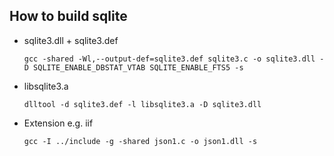 ## How to build sqlite
  
  * sqlite3.dll + sqlite3.def
    ```
    gcc -shared -Wl,--output-def=sqlite3.def sqlite3.c -o sqlite3.dll -D SQLITE_ENABLE_DBSTAT_VTAB SQLITE_ENABLE_FTS5 -s
    ```

 * libsqlite3.a
    ```
    dlltool -d sqlite3.def -l libsqlite3.a -D sqlite3.dll
    ```

 * Extension e.g. iif
    ```
    gcc -I ../include -g -shared json1.c -o json1.dll -s
    ```